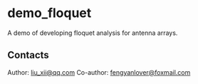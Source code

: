 # demo_floquet
 A demo of developing floquet analysis for antenna arrays.

## Contacts
Author: liu_xii@qq.com
Co-author: fengyanlover@foxmail.com